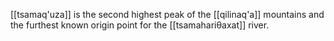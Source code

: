 [[tsamaq'uza]] is the second highest peak of the [[qilinaq'a]] mountains and the furthest known origin point for the [[tsamahariθaxat]] river. 